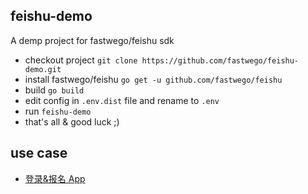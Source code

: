 ## feishu-demo 

A demp project for fastwego/feishu sdk

- checkout project `git clone https://github.com/fastwego/feishu-demo.git`
- install fastwego/feishu `go get -u github.com/fastwego/feishu`
- build `go build`
- edit config in `.env.dist` file and rename to `.env`
- run `feishu-demo`
- that's all & good luck ;)

## use case

- [登录&报名 App](./login-app/README.md)